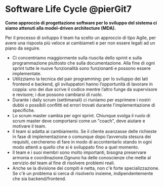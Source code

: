 # Software Life Cycle @pierGit7

**Come approccio di progettazione software per lo sviluppo del sistema ci siamo attenuti alla model-driven architecture (MDA).**

Per il processo di sviluppo il team ha scelto un approccio di tipo Agile, per avere una risposta più veloce ai cambiameti e per non essere legati ad un  piano da seguire.

- Ci concentriamo maggiormente sulla riuscita dello sprint e sulla programmazione piuttosto che sulla documentazione. Alla fine di ogni sprint tutte le nuove funzionalità sono funzionanti e possono essere implementate.
- Utilizziamo la tecnica del pair programming: per lo sviluppo dei lati frontend e backend, gli sviluppatori hanno l’opportunità di lavorare in coppia: uno dei due scrive il codice mentre l’altro funge da supervisore e revisore; i due possono cambiarsi di ruolo.
- Durante i daily scrum (settimanali) ci riuniamo per esprimere i nostri dubbi o possibili conflitti ed errori trovati durante l'implementazione di specifiche.
- Lo scrum master cambia per ogni sprint. Chiunque svolga il ruolo di scrum master deve comportarsi come un "coach", deve aiutare e motivare il team.
- Il team si adatta ai cambiamento. Se il cliente avanzasse delle richieste in fase di implementazione o comunque dopo l’avvenuta stesura dei requisiti, cercheremo di fare in modo di accontentarlo stando in ogni modo attenti a quello che si è sviluppato fino a quel momento.
- Il team e i suoi membri sono molto importanti, bisogna preservare armonia e coordinazione.Ognuno ha delle conoscienze che mette al servizio del team al fine di risolvere problemi reali.
- Anche se la divisione dei compiti è netta, non c'è forte specializzazione. Se c'è un problema si cerca di risolverlo insieme, indipendentemente che sia backend/frontend.
